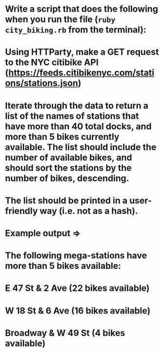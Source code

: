 # Write a script that does the following when you run the file (`ruby city_biking.rb` from the terminal):

# Using HTTParty, make a GET request to the NYC citibike API (https://feeds.citibikenyc.com/stations/stations.json)

# Iterate through the data to return a list of the names of stations that have more than 40 total docks, and more than 5 bikes currently available. The list should include the number of available bikes, and should sort the stations by the number of bikes, descending.

# The list should be printed in a user-friendly way (i.e. not as a hash).

# Example output =>
# The following mega-stations have more than 5 bikes available:
# E 47 St & 2 Ave (22 bikes available)
# W 18 St & 6 Ave (16 bikes available)
# Broadway & W 49 St (4 bikes available)
